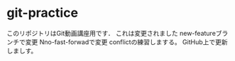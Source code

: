 # git-practice
このリポジトリはGit動画講座用です．
これは変更されました
new-featureブランチで変更
Nno-fast-forwadで変更
conflictの練習しまする。
GitHub上で更新しましす。

